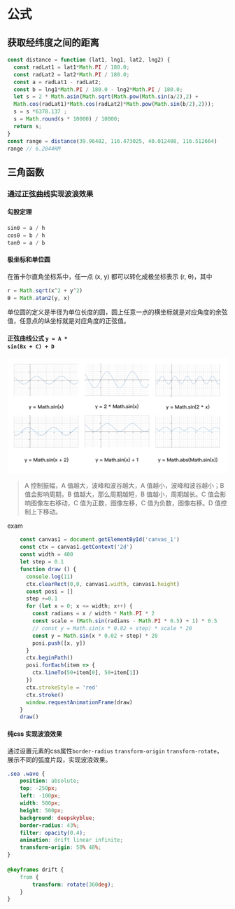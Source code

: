 # 公式

## 获取经纬度之间的距离

```js
const distance = function (lat1, lng1, lat2, lng2) {
  const radLat1 = lat1*Math.PI / 180.0;
  const radLat2 = lat2*Math.PI / 180.0;
  const a = radLat1 - radLat2;
  const b = lng1*Math.PI / 180.0 - lng2*Math.PI / 180.0;
  let s = 2 * Math.asin(Math.sqrt(Math.pow(Math.sin(a/2),2) +
  Math.cos(radLat1)*Math.cos(radLat2)*Math.pow(Math.sin(b/2),2)));
  s = s *6378.137 ;
  s = Math.round(s * 10000) / 10000;
  return s;
}
const range = distance(39.96482, 116.473025, 40.012408, 116.512664)
range // 6.2844KM
```

## 三角函数
### 通过正弦曲线实现波浪效果

#### 勾股定理
```js
sinθ = a / h
cosθ = b / h
tanθ = a / b
```
#### 极坐标和单位圆
在笛卡尔直角坐标系中，任一点 (x, y) 都可以转化成极坐标表示 (r, θ)，其中
```js
r = Math.sqrt(x^2 + y^2)
θ = Math.atan2(y, x)
```
单位圆的定义是半径为单位长度的圆，圆上任意一点的横坐标就是对应角度的余弦值，任意点的纵坐标就是对应角度的正弦值。

#### 正弦曲线公式 <code>y = A * sin(Bx + C) + D</code>
![图片](../../static/640.png)
> A 控制振幅，A 值越大，波峰和波谷越大，A 值越小，波峰和波谷越小；B 值会影响周期，B 值越大，那么周期越短，B 值越小，周期越长。C 值会影响图像左右移动，C 值为正数，图像左移，C 值为负数，图像右移。D 值控制上下移动。

exam
```js
    const canvas1 = document.getElementById('canvas_1')
    const ctx = canvas1.getContext('2d')
    const width = 400
    let step = 0.1
    function draw () {
      console.log(11)
      ctx.clearRect(0,0, canvas1.width, canvas1.height)
      const posi = []
      step +=0.1
      for (let x = 0; x <= width; x++) {
        const radians = x / width * Math.PI * 2
        const scale = (Math.sin(radians - Math.PI * 0.5) + 1) * 0.5
        // const y = Math.sin(x * 0.02 + step) * scale * 20
        const y = Math.sin(x * 0.02 + step) * 20
        posi.push([x, y])
      }
      ctx.beginPath()
      posi.forEach(item => {
        ctx.lineTo(50+item[0], 50+item[1])
      })
      ctx.strokeStyle = 'red'
      ctx.stroke()
      window.requestAnimationFrame(draw)
    }
    draw()
```

#### 纯css 实现波浪效果
通过设置元素的css属性<code>border-radius</code> <code>transform-origin</code> <code>transform-rotate</code>，展示不同的弧度片段，实现波浪效果。
```css
.sea .wave {
	position: absolute;
	top: -250px;
	left: -100px;
	width: 500px;
	height: 500px;
	background: deepskyblue;
	border-radius: 43%;
	filter: opacity(0.4);
	animation: drift linear infinite;
	transform-origin: 50% 48%;
}

@keyframes drift {
	from {
		transform: rotate(360deg);
	}
}
```